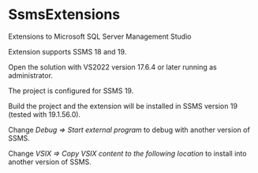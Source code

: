 # SsmsExtensions
Extensions to Microsoft SQL Server Management Studio

Extension supports SSMS 18 and 19.

Open the solution with VS2022 version 17.6.4 or later running as administrator.

The project is configured for SSMS 19.

Build the project and the extension will be installed in SSMS version 19 (tested with 19.1.56.0).

Change _Debug => Start external program_ to debug with another version of SSMS.

Change _VSIX => Copy VSIX content to the following location_ to install into another version of SSMS.